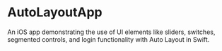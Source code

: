 # AutoLayoutApp
An iOS app demonstrating the use of UI elements like sliders, switches, segmented controls, and login functionality with Auto Layout in Swift.
